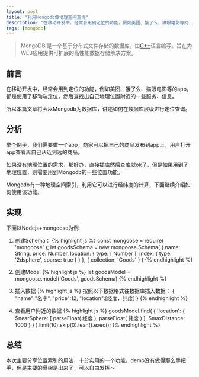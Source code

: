 ```yaml
---
layout: post
title: "利用Mongodb做地理空间查询"
description: "在移动开发中，经常会用到定位的功能，例如美团、饿了么、猫眼电影等的..."
tags: [mongodb]
---
```


> MongoDB
是一个基于分布式文件存储的数据库。由[C++](http://baike.baidu.com/view/824.htm)语言编写。旨在为WEB应用提供可扩展的高性能数据存储解决方案。

## 前言
在移动开发中，经常会用到定位的功能，例如美团、饿了么、猫眼电影等的app，都是使用了移动端定位，然后查找出自己地理位置附近的一些服务、信息。

所以本篇文章将会以Mongodb为数据库，讲述如何在数据库层级进行定位查询。

## 分析
举个例子，我们需要做一个app，商家可以把自己的商品发布到app上，用户打开app查看离自己从近到远的商品。

如果没有地理位置的需求，那好办，直接插库然后查库就ok了，但是如果用到了地理位置，则需要用到Mongodb的一些位置功能。

Mongodb有一种地理空间索引，利用它可以进行经纬度的计算，下面继续介绍如何使用该功能。

## 实现
下面以Nodejs+mongoose为例

1. 创建Schema：
{% highlight js %}
const mongoose = require( 'mongoose' );
let goodsSchema = new mongoose.Schema( {
    name: String,
    price: Number,
    location: {
        type: [ Number ],
        index: {
            type: '2dsphere',
            sparse: true
        }
    }
}, {
    collection: 'Goods'
} )
{% endhighlight %}

2. 创建Model
{% highlight js %}
let goodsModel = mongoose.model(‘Goods’, goodsSchema)
{% endhighlight %}

3. 插入数据
{% highlight js %}
按照以下数据格式往数据库插入数据：
{
    "name":"名字",
    "price":12,
    "location":[经度，纬度]
}
{% endhighlight %}

4. 查看用户附近的数据
{% highlight js %}
goodsModel.find( {
        'location': {
            $nearSphere: [
                parseFloat( 经度 ),
                parseFloat( 纬度 )
            ],
            $maxDistance: 1000
        }
    } ).limit(10).skip(0).lean().exec();
{% endhighlight %}

## 总结
本次主要分享位置索引的用法，十分实用的一个功能，demo没有做得那么手把手，但是主要的骨架是出来了，可以自由发挥～